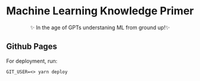 # Machine Learning Knowledge Primer

<p align='center'>
  ✨ In the age of GPTs understaning ML from ground up!✨
</p>


## Github Pages
For deployment, run:

```shell
GIT_USER=<> yarn deploy
```
